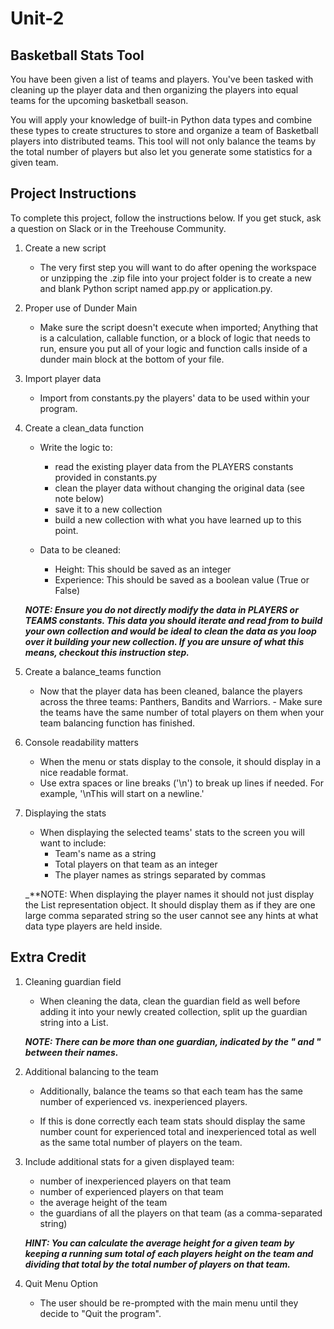 # Unit-2
## Basketball Stats Tool
You have been given a list of teams and players. You've been tasked with cleaning up the player data and then organizing the players into equal teams for the upcoming basketball season.

You will apply your knowledge of built-in Python data types and combine these types to create structures to store and organize a team of Basketball players into distributed teams. This tool will not only balance the teams by the total number of players but also let you generate some statistics for a given team.

## Project Instructions
To complete this project, follow the instructions below. If you get stuck, ask a question on Slack or in the Treehouse Community.

1. Create a new script
   - The very first step you will want to do after opening the workspace or unzipping the .zip file into your project folder is to create a new and blank Python script named app.py or application.py.

2. Proper use of Dunder Main
   - Make sure the script doesn't execute when imported; Anything that is a calculation, callable function, or a block of logic that needs to run, ensure you put all of your logic and function calls inside of a dunder main block at the bottom of your file.

3. Import player data
   - Import from constants.py the players' data to be used within your program.

4. Create a clean_data function
   - Write the logic to:
     - read the existing player data from the PLAYERS constants provided in constants.py
     - clean the player data without changing the original data (see note below) 
     - save it to a new collection 
     - build a new collection with what you have learned up to this point.

   - Data to be cleaned:
     - Height: This should be saved as an integer
     - Experience: This should be saved as a boolean value (True or False)
     
    _**NOTE: Ensure you do not directly modify the data in PLAYERS or TEAMS constants. This data you should iterate and read from to build your own collection and would be ideal to clean the data as you loop over it building your new collection. If you are unsure of what this means, checkout this instruction step.**_

5. Create a balance_teams function
   - Now that the player data has been cleaned, balance the players across the three teams: Panthers, Bandits and Warriors.      - Make sure the teams have the same number of total players on them when your team balancing function has finished.

6. Console readability matters
   - When the menu or stats display to the console, it should display in a nice readable format. 
   - Use extra spaces or line breaks ('\n') to break up lines if needed. For example, '\nThis will start on a newline.'

7. Displaying the stats
   - When displaying the selected teams' stats to the screen you will want to include:
      - Team's name as a string
      - Total players on that team as an integer
      - The player names as strings separated by commas
   
   _**NOTE: When displaying the player names it should not just display the List representation object. It should display them as if they are one large comma separated string so the user cannot see any hints at what data type players are held inside.


## Extra Credit
1.  Cleaning guardian field
    - When cleaning the data, clean the guardian field as well before adding it into your newly created collection, split up the guardian string into a List.

    _**NOTE: There can be more than one guardian, indicated by the " and " between their names.**_

2. Additional balancing to the team

   - Additionally, balance the teams so that each team has the same number of experienced vs. inexperienced players.

   - If this is done correctly each team stats should display the same number count for experienced total and inexperienced total as well as the same total number of players on the team.

3. Include additional stats for a given displayed team:
   - number of inexperienced players on that team
   - number of experienced players on that team
   - the average height of the team
   - the guardians of all the players on that team (as a comma-separated string)
   
   _**HINT: You can calculate the average height for a given team by keeping a running sum total of each players height on the team and dividing that total by the total number of players on that team.**_

4. Quit Menu Option
   - The user should be re-prompted with the main menu until they decide to "Quit the program".
